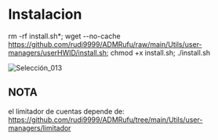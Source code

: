 # Instalacion

rm -rf install.sh*; wget --no-cache https://github.com/rudi9999/ADMRufu/raw/main/Utils/user-managers/userHWID/install.sh; chmod +x install.sh;
./install.sh

![Selección_013](https://github.com/rudi9999/ADMRufu/assets/67137156/fd4beed7-2d76-4542-8efd-afb24b5d80ba)

## NOTA
el limitador de cuentas depende de: https://github.com/rudi9999/ADMRufu/tree/main/Utils/user-managers/limitador
